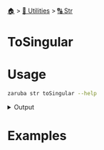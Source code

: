 <!--startTocHeader-->
[🏠](../../README.md) > [🔧 Utilities](../README.md) > [🔠 Str](README.md)
# ToSingular
<!--endTocHeader-->

# Usage

<!--startCode-->
```bash
zaruba str toSingular --help
```
 
<details>
<summary>Output</summary>
 
```````
Turn string into singular

Usage:
  zaruba str toSingular <string> [flags]

Flags:
  -h, --help   help for toSingular
```````
</details>
<!--endCode-->

# Examples


<!--startTocSubtopic-->
<!--endTocSubtopic-->